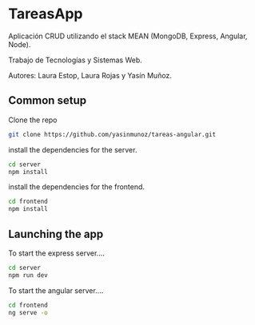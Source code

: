 # TareasApp
Aplicación CRUD utilizando el stack MEAN (MongoDB, Express, Angular, Node). 

Trabajo de Tecnologías y Sistemas Web.

Autores: Laura Estop, Laura Rojas y Yasín Muñoz.
## Common setup

Clone the repo 

```bash
git clone https://github.com/yasinmunoz/tareas-angular.git
```
install the dependencies for the server.

```bash
cd server
npm install
```
install the dependencies for the frontend.

```bash
cd frontend
npm install
``````
## Launching the app
To start the express server....

```bash
cd server
npm run dev
```

To start the angular server....

```bash
cd frontend
ng serve -o
```
